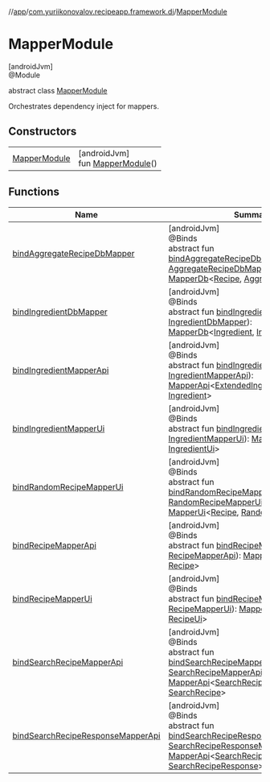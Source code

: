 //[app](../../../index.md)/[com.yuriikonovalov.recipeapp.framework.di](../index.md)/[MapperModule](index.md)

# MapperModule

[androidJvm]\
@Module

abstract class [MapperModule](index.md)

Orchestrates dependency inject for mappers.

## Constructors

| | |
|---|---|
| [MapperModule](-mapper-module.md) | [androidJvm]<br>fun [MapperModule](-mapper-module.md)() |

## Functions

| Name | Summary |
|---|---|
| [bindAggregateRecipeDbMapper](bind-aggregate-recipe-db-mapper.md) | [androidJvm]<br>@Binds<br>abstract fun [bindAggregateRecipeDbMapper](bind-aggregate-recipe-db-mapper.md)(impl: [AggregateRecipeDbMapper](../../com.yuriikonovalov.recipeapp.framework.data.local.database.mapper/-aggregate-recipe-db-mapper/index.md)): [MapperDb](../../com.yuriikonovalov.recipeapp.framework.data.local.database.mapper/-mapper-db/index.md)&lt;[Recipe](../../com.yuriikonovalov.recipeapp.application.entities/-recipe/index.md), [AggregateRecipeDb](../../com.yuriikonovalov.recipeapp.framework.data.local.database.model.relation/-aggregate-recipe-db/index.md)&gt; |
| [bindIngredientDbMapper](bind-ingredient-db-mapper.md) | [androidJvm]<br>@Binds<br>abstract fun [bindIngredientDbMapper](bind-ingredient-db-mapper.md)(impl: [IngredientDbMapper](../../com.yuriikonovalov.recipeapp.framework.data.local.database.mapper/-ingredient-db-mapper/index.md)): [MapperDb](../../com.yuriikonovalov.recipeapp.framework.data.local.database.mapper/-mapper-db/index.md)&lt;[Ingredient](../../com.yuriikonovalov.recipeapp.application.entities/-ingredient/index.md), [IngredientDb](../../com.yuriikonovalov.recipeapp.framework.data.local.database.model/-ingredient-db/index.md)&gt; |
| [bindIngredientMapperApi](bind-ingredient-mapper-api.md) | [androidJvm]<br>@Binds<br>abstract fun [bindIngredientMapperApi](bind-ingredient-mapper-api.md)(impl: [IngredientMapperApi](../../com.yuriikonovalov.recipeapp.framework.data.remote.mapper/-ingredient-mapper-api/index.md)): [MapperApi](../../com.yuriikonovalov.recipeapp.framework.data.remote.mapper/-mapper-api/index.md)&lt;[ExtendedIngredientApi](../../com.yuriikonovalov.recipeapp.framework.data.remote.model/-extended-ingredient-api/index.md), [Ingredient](../../com.yuriikonovalov.recipeapp.application.entities/-ingredient/index.md)&gt; |
| [bindIngredientMapperUi](bind-ingredient-mapper-ui.md) | [androidJvm]<br>@Binds<br>abstract fun [bindIngredientMapperUi](bind-ingredient-mapper-ui.md)(impl: [IngredientMapperUi](../../com.yuriikonovalov.recipeapp.framework.ui.mapper/-ingredient-mapper-ui/index.md)): [MapperUi](../../com.yuriikonovalov.recipeapp.presentation/-mapper-ui/index.md)&lt;[Ingredient](../../com.yuriikonovalov.recipeapp.application.entities/-ingredient/index.md), [IngredientUi](../../com.yuriikonovalov.recipeapp.presentation.model/-ingredient-ui/index.md)&gt; |
| [bindRandomRecipeMapperUi](bind-random-recipe-mapper-ui.md) | [androidJvm]<br>@Binds<br>abstract fun [bindRandomRecipeMapperUi](bind-random-recipe-mapper-ui.md)(impl: [RandomRecipeMapperUi](../../com.yuriikonovalov.recipeapp.framework.ui.mapper/-random-recipe-mapper-ui/index.md)): [MapperUi](../../com.yuriikonovalov.recipeapp.presentation/-mapper-ui/index.md)&lt;[Recipe](../../com.yuriikonovalov.recipeapp.application.entities/-recipe/index.md), [RandomRecipeUi](../../com.yuriikonovalov.recipeapp.presentation.model/-random-recipe-ui/index.md)&gt; |
| [bindRecipeMapperApi](bind-recipe-mapper-api.md) | [androidJvm]<br>@Binds<br>abstract fun [bindRecipeMapperApi](bind-recipe-mapper-api.md)(impl: [RecipeMapperApi](../../com.yuriikonovalov.recipeapp.framework.data.remote.mapper/-recipe-mapper-api/index.md)): [MapperApi](../../com.yuriikonovalov.recipeapp.framework.data.remote.mapper/-mapper-api/index.md)&lt;[RecipeApi](../../com.yuriikonovalov.recipeapp.framework.data.remote.model/-recipe-api/index.md), [Recipe](../../com.yuriikonovalov.recipeapp.application.entities/-recipe/index.md)&gt; |
| [bindRecipeMapperUi](bind-recipe-mapper-ui.md) | [androidJvm]<br>@Binds<br>abstract fun [bindRecipeMapperUi](bind-recipe-mapper-ui.md)(impl: [RecipeMapperUi](../../com.yuriikonovalov.recipeapp.framework.ui.mapper/-recipe-mapper-ui/index.md)): [MapperUi](../../com.yuriikonovalov.recipeapp.presentation/-mapper-ui/index.md)&lt;[Recipe](../../com.yuriikonovalov.recipeapp.application.entities/-recipe/index.md), [RecipeUi](../../com.yuriikonovalov.recipeapp.presentation.model/-recipe-ui/index.md)&gt; |
| [bindSearchRecipeMapperApi](bind-search-recipe-mapper-api.md) | [androidJvm]<br>@Binds<br>abstract fun [bindSearchRecipeMapperApi](bind-search-recipe-mapper-api.md)(impl: [SearchRecipeMapperApi](../../com.yuriikonovalov.recipeapp.framework.data.remote.mapper/-search-recipe-mapper-api/index.md)): [MapperApi](../../com.yuriikonovalov.recipeapp.framework.data.remote.mapper/-mapper-api/index.md)&lt;[SearchRecipeApi](../../com.yuriikonovalov.recipeapp.framework.data.remote.model/-search-recipe-api/index.md), [SearchRecipe](../../com.yuriikonovalov.recipeapp.application.entities/-search-recipe/index.md)&gt; |
| [bindSearchRecipeResponseMapperApi](bind-search-recipe-response-mapper-api.md) | [androidJvm]<br>@Binds<br>abstract fun [bindSearchRecipeResponseMapperApi](bind-search-recipe-response-mapper-api.md)(impl: [SearchRecipeResponseMapperApi](../../com.yuriikonovalov.recipeapp.framework.data.remote.mapper/-search-recipe-response-mapper-api/index.md)): [MapperApi](../../com.yuriikonovalov.recipeapp.framework.data.remote.mapper/-mapper-api/index.md)&lt;[SearchRecipeResponseApi](../../com.yuriikonovalov.recipeapp.framework.data.remote.model/-search-recipe-response-api/index.md), [SearchRecipeResponse](../../com.yuriikonovalov.recipeapp.application.entities/-search-recipe-response/index.md)&gt; |
